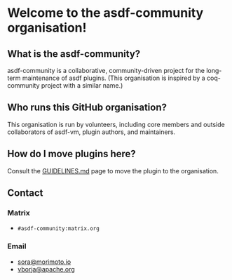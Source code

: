 # Welcome to the asdf-community organisation!

## What is the asdf-community?

asdf-community is a collaborative, community-driven project for the long-term maintenance of asdf plugins. (This organisation is inspired by a coq-community project with a similar name.)

## Who runs this GitHub organisation?

This organisation is run by volunteers, including core members and outside collaborators of asdf-vm, plugin authors, and maintainers.

## How do I move plugins here?

Consult the [GUIDELINES.md](../GUIDELINES.md) page to move the plugin to the organisation.

## Contact

### Matrix

- `#asdf-community:matrix.org`

### Email

- <sora@morimoto.io>
- <vborja@apache.org>
